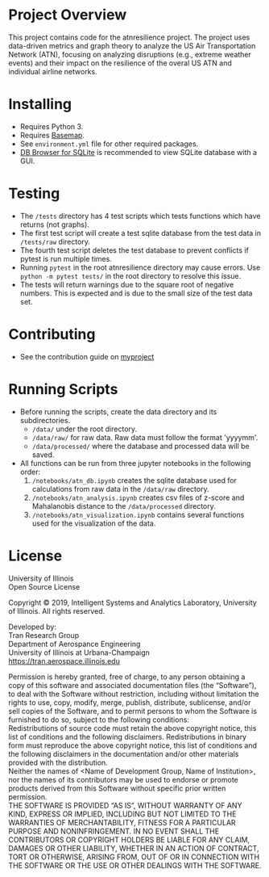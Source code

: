 # Project Overview
This project contains code for the atnresilience project. The project uses data-driven metrics and graph theory to analyze the US Air Transportation Network (ATN), focusing on analyzing disruptions (e.g., extreme weather events) and their impact on the resilience of the overal US ATN and individual airline networks.

# Installing
- Requires Python 3.
- Requires [Basemap](https://matplotlib.org/basemap/users/installing.html).
- See `environment.yml` file for other required packages.
- [DB Browser for SQLite](http://sqlitebrowser.org) is recommended to view SQLite database with a GUI.

# Testing
- The `/tests` directory has 4 test scripts which tests functions which have returns (not graphs).
- The first test script will create a test sqlite database from the test data in `/tests/raw` directory.
- The fourth test script deletes the test database to prevent conflicts if pytest is run multiple times.
- Running `pytest` in the root atnresilience directory may cause errors. Use `python -m pytest tests/` in the root directory to resolve this issue. 
- The tests will return warnings due to the square root of negative numbers. This is expected and is due to the small size of the test data set.

# Contributing
- See the contribution guide on [myproject](https://github.com/Tran-Research-Group/myproject.git)

# Running Scripts
- Before running the scripts, create the data directory and its subdirectories. 
	- `/data/` under the root directory.
	- `/data/raw/` for raw data. Raw data must follow the format 'yyyymm'.
	- `/data/processed/` where the database and processed data will be saved.
- All functions can be run from three jupyter notebooks in the following order:
	1. `/notebooks/atn_db.ipynb` creates the sqlite database used for calculations from raw data in the `/data/raw` directory.
	2. `/notebooks/atn_analysis.ipynb` creates csv files of z-score and Mahalanobis distance to the `/data/processed` directory.
	3. `/notebooks/atn_visualization.ipynb` contains several functions used for the visualization of the data.

# License
University of Illinois <br />
Open Source License <br />

Copyright © 2019, Intelligent Systems and Analytics Laboratory, University of Illinois. All rights reserved. <br />

Developed by: <br />
Tran Research Group <br />
Department of Aerospance Engineering <br />
University of Illinois at Urbana-Champaign <br />
https://tran.aerospace.illinois.edu <br />

Permission is hereby granted, free of charge, to any person obtaining a copy of this software and associated documentation files (the “Software”), to deal with the Software without restriction, including without limitation the rights to use, copy, modify, merge, publish, distribute, sublicense, and/or sell copies of the Software, and to permit persons to whom the Software is furnished to do so, subject to the following conditions: <br />
Redistributions of source code must retain the above copyright notice, this list of conditions and the following disclaimers.
Redistributions in binary form must reproduce the above copyright notice, this list of conditions and the following disclaimers in the documentation and/or other materials provided with the distribution. <br />
Neither the names of <Name of Development Group, Name of Institution>, nor the names of its contributors may be used to endorse or promote products derived from this Software without specific prior written permission. <br />
THE SOFTWARE IS PROVIDED “AS IS”, WITHOUT WARRANTY OF ANY KIND, EXPRESS OR IMPLIED, INCLUDING BUT NOT LIMITED TO THE WARRANTIES OF MERCHANTABILITY, FITNESS FOR A PARTICULAR PURPOSE AND NONINFRINGEMENT.  IN NO EVENT SHALL THE CONTRIBUTORS OR COPYRIGHT HOLDERS BE LIABLE FOR ANY CLAIM, DAMAGES OR OTHER LIABILITY, WHETHER IN AN ACTION OF CONTRACT, TORT OR OTHERWISE, ARISING FROM, OUT OF OR IN CONNECTION WITH THE SOFTWARE OR THE USE OR OTHER DEALINGS WITH THE SOFTWARE.
